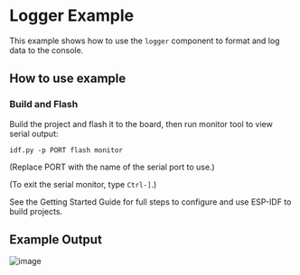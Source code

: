 # Logger Example

This example shows how to use the `logger` component to format and log data to
the console.

## How to use example

### Build and Flash

Build the project and flash it to the board, then run monitor tool to view serial output:

```
idf.py -p PORT flash monitor
```

(Replace PORT with the name of the serial port to use.)

(To exit the serial monitor, type ``Ctrl-]``.)

See the Getting Started Guide for full steps to configure and use ESP-IDF to build projects.

## Example Output

![image](https://user-images.githubusercontent.com/213467/242947542-8a3c0405-1c1f-4eee-a37a-eab76c9917a9.png)
